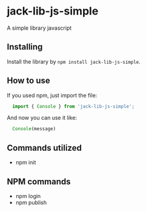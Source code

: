 # jack-lib-js-simple
A simple library javascript

## Installing
Install the library by `npm install jack-lib-js-simple`.

## How to use
If you used npm, just import the file:
```js
  import { Console } from 'jack-lib-js-simple';
```

And now you can use it like:
```js
  Console(message)
```

## Commands utilized
- npm init

## NPM commands
- npm login
- npm publish
